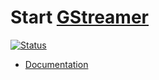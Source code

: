 # Start [GStreamer][]

[GStreamer]: https://gstreamer.freedesktop.org

[![Status](https://img.shields.io/badge/GStreamer-1.18-brightgreen)](https://gitlab.freedesktop.org/gstreamer/gstreamer/-/tree/1.18)

- [Documentation](https://gstreamer.freedesktop.org/documentation/)
